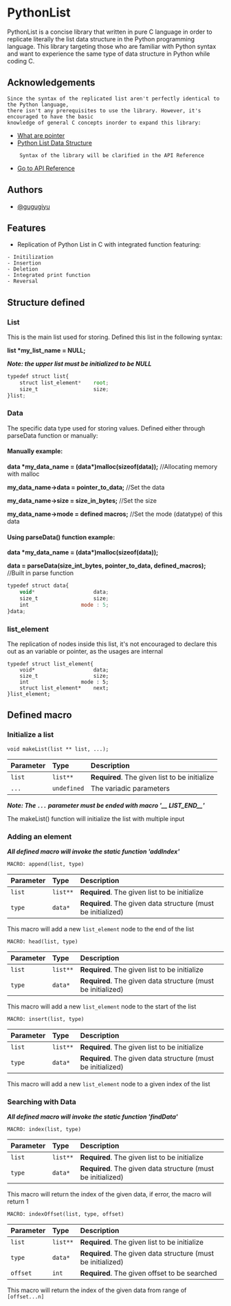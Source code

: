 
# PythonList

PythonList is a concise library that written in pure C language in order to replicate literally the list data structure in the
Python programming language. This library targeting those who are familiar with Python syntax
and want to experience the same type of data structure in Python while coding C.



## Acknowledgements

    Since the syntax of the replicated list aren't perfectly identical to the Python language,
    there isn't any prerequisites to use the library. However, it's encouraged to have the basic
    knowledge of general C concepts inorder to expand this library:

 - [What are pointer](https://www.javatpoint.com/c-pointers#:~:text=The%20pointer%20in%20C%20language,a%20pointer%20is%202%20byte.)
 - [Python List Data Structure](https://docs.python.org/3/tutorial/datastructures.html)
```
    Syntax of the library will be clarified in the API Reference
```
- [Go to API Reference](#API-Reference)    
    

## Authors

- [@gugugiyu](https://www.github.com/gugugiyu)


## Features

- Replication of Python List in C with integrated function featuring:
```
- Initilization
- Insertion
- Deletion
- Integrated print function
- Reversal
```


## Structure defined

### List

This is the main list used for storing. Defined this list in the following syntax:

**list \*my_list_name = NULL;**

***Note: the upper list must be initialized to be NULL***

```javascript
typedef struct list{
    struct list_element*    root;
    size_t                  size;
}list;
```

### Data

The specific data type used for storing values. Defined either through parseData function or manually:


#### Manually example:


**data \*my_data_name = (data\*)malloc(sizeof(data));** //Allocating memory with malloc

**my_data_name->data = pointer_to_data;** //Set the data

**my_data_name->size = size_in_bytes;** //Set the size

**my_data_name->mode = defined macros;** //Set the mode (datatype) of this data


#### Using parseData() function example:

**data \*my_data_name = (data\*)malloc(sizeof(data));** 

**data = parseData(size_int_bytes, pointer_to_data, defined_macros);** //Built in parse function



```javascript
typedef struct data{
    void*                   data;
    size_t                  size;
    int                 mode : 5;
}data;
```

### list_element

The replication of nodes inside this list, it's not encouraged to declare this out as an variable or pointer, as the usages are internal

```
typedef struct list_element{
    void*                   data;
    size_t                  size;
    int                 mode : 5;
    struct list_element*    next;    
}list_element;
```


## Defined macro

### Initialize a list

```
void makeList(list ** list, ...);
```

| Parameter | Type     | Description                |
| :-------- | :------- | :------------------------- |
| `list`    | `list**` | **Required**. The given list to be initialize |
| `...`     | `undefined`|The variadic parameters   |

***Note: The `...` parameter must be ended with macro '__ LIST_END__'***

The makeList() function will initialize the list with multiple input

### Adding an element
***All defined macro will invoke the static function 'addIndex'***

```
MACRO: append(list, type)
```

| Parameter | Type     | Description                |
| :-------- | :------- | :------------------------- |
| `list`    | `list**` | **Required**. The given list to be initialize |
| `type`     | `data*` | **Required**. The given data structure (must be initialized) |

This macro will add a new `list_element` node to the end of the list


```
MACRO: head(list, type)
```

| Parameter | Type     | Description                |
| :-------- | :------- | :------------------------- |
| `list`    | `list**` | **Required**. The given list to be initialize |
| `type`     | `data*` | **Required**. The given data structure (must be initialized) |

This macro will add a new `list_element` node to the start of the list


```
MACRO: insert(list, type)
```

| Parameter | Type     | Description                |
| :-------- | :------- | :------------------------- |
| `list`    | `list**` | **Required**. The given list to be initialize |
| `type`     | `data*` | **Required**. The given data structure (must be initialized) |

This macro will add a new `list_element` node to a given index of the list

### Searching with Data
***All defined macro will invoke the static function 'findData'***

```
MACRO: index(list, type)
```

| Parameter | Type     | Description                |
| :-------- | :------- | :------------------------- |
| `list`    | `list**` | **Required**. The given list to be initialize |
| `type`     | `data*` | **Required**. The given data structure (must be initialized) |

This macro will return the index of the given data, if error, the macro will return 1

```
MACRO: indexOffset(list, type, offset)
```

| Parameter | Type     | Description                |
| :-------- | :------- | :------------------------- |
| `list`    | `list**` | **Required**. The given list to be initialize |
| `type`     | `data*` | **Required**. The given data structure (must be initialized) |
| `offset`  | `int`    | **Required**. The given offset to be searched|

This macro will return the index of the given data from range of `[offset...n]`




